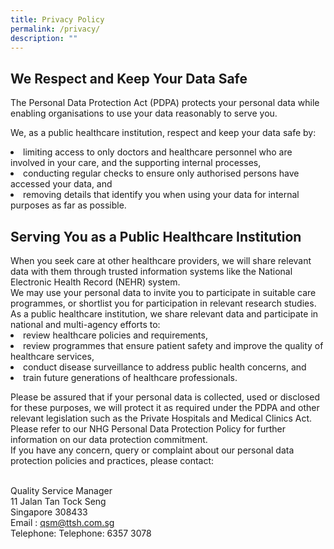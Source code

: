 ```yaml
---
title: Privacy Policy
permalink: /privacy/
description: ""
---
```

<h2>We Respect and Keep Your Data Safe</h2>
The Personal Data Protection Act (PDPA) protects your personal data while enabling organisations to use your data reasonably to serve you.

We, as a public healthcare institution, respect and keep your data safe by:

<li>limiting access to only doctors and healthcare personnel who are involved in your care, and the supporting internal processes,</li>
<li>conducting regular checks to ensure only authorised persons have accessed your data, and</li>
<li>removing details that identify you when using your data for internal purposes as far as possible.</li>
 
<h2>Serving You as a Public Healthcare Institution</h2>
When you seek care at other healthcare providers, we will share relevant data with them through trusted information systems like the National Electronic Health Record (NEHR) system.<br>
We may use your personal data to invite you to participate in suitable care programmes, or shortlist you for participation in relevant research studies.<br>
As a public healthcare institution, we share relevant data and participate in national and multi-agency efforts to:<br>
<li>review healthcare policies and requirements,</li>
<li>review programmes that ensure patient safety and improve the quality of healthcare services,</li>
<li>conduct disease surveillance to address public health concerns, and</li>
<li>train future generations of healthcare professionals.</li>
 
Please be assured that if your personal data is collected, used or disclosed for these purposes, we will protect it as required under the PDPA and other relevant legislation such as the Private Hospitals and Medical Clinics Act.
<br>Please refer to our NHG Personal Data Protection Policy for further information on our data protection commitment.
<br>If you have any concern, query or complaint about our personal data protection policies and practices, please contact:<br><br>

Quality Service Manager<br>
11 Jalan Tan Tock Seng<br>
Singapore 308433<br>
Email : qsm@ttsh.com.sg<br>
Telephone: Telephone: 6357 3078<br>